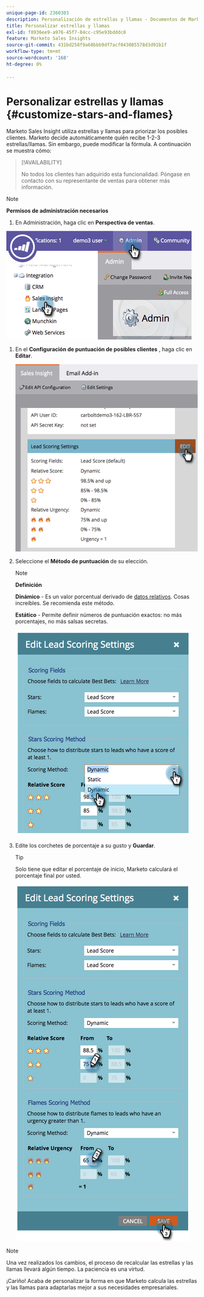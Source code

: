 ```yaml
---
unique-page-id: 2360303
description: Personalización de estrellas y llamas - Documentos de Marketo - Documentación del producto
title: Personalizar estrellas y llamas
exl-id: f8936ee9-a976-45f7-84cc-c95e93bdddc8
feature: Marketo Sales Insights
source-git-commit: 431bd258f9a68bbb9df7acf043085578d3d91b1f
workflow-type: tm+mt
source-wordcount: '168'
ht-degree: 0%

---
```


# Personalizar estrellas y llamas {#customize-stars-and-flames}

Marketo Sales Insight utiliza estrellas y llamas para priorizar los posibles clientes. Marketo decide automáticamente quién recibe 1-2-3 estrellas/llamas. Sin embargo, puede modificar la fórmula. A continuación se muestra cómo:

>[!AVAILABILITY]
>
>No todos los clientes han adquirido esta funcionalidad. Póngase en contacto con su representante de ventas para obtener más información.

>[!NOTE]
>
>**Permisos de administración necesarios**

1. En Administración, haga clic en **Perspectiva de ventas**.

![](assets/image2014-9-16-13-3a38-3a6.png)

1. En el **Configuración de puntuación de posibles clientes** , haga clic en **Editar**.

   ![](assets/image2014-9-16-13-3a38-3a17.png)

1. Seleccione el **Método de puntuación** de su elección.

   >[!NOTE]
   >
   >**Definición**
   >
   >**Dinámico** - Es un valor porcentual derivado de [datos relativos](/help/marketo/product-docs/marketo-sales-insight/msi-for-salesforce/features/stars-and-flames/priority-urgency-relative-score-and-best-bets.md). Cosas increíbles. Se recomienda este método.
   >
   >**Estático** - Permite definir números de puntuación exactos: no más porcentajes, no más salsas secretas.

   ![](assets/image2014-9-16-13-3a38-3a31.png)

1. Edite los corchetes de porcentaje a su gusto y **Guardar**.

   >[!TIP]
   >
   >Solo tiene que editar el porcentaje de inicio, Marketo calculará el porcentaje final por usted.

   ![](assets/image2014-9-16-13-3a38-3a49.png)

>[!NOTE]
>
>Una vez realizados los cambios, el proceso de recalcular las estrellas y las llamas llevará algún tiempo. La paciencia es una virtud.

¡Cariño! Acaba de personalizar la forma en que Marketo calcula las estrellas y las llamas para adaptarlas mejor a sus necesidades empresariales.
